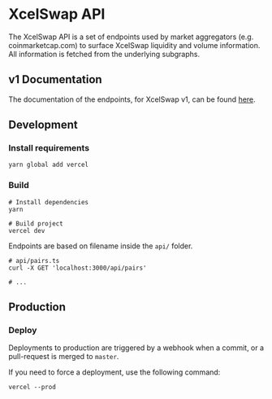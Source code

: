 # XcelSwap API

The XcelSwap API is a set of endpoints used by market aggregators (e.g. coinmarketcap.com) to surface XcelSwap liquidity
and volume information. All information is fetched from the underlying subgraphs.

## v1 Documentation

The documentation of the endpoints, for XcelSwap v1, can be found [here](v1-documentation.md).



## Development

### Install requirements

```shell
yarn global add vercel
```

### Build

```shell
# Install dependencies
yarn

# Build project
vercel dev
```

Endpoints are based on filename inside the `api/` folder.

```shell
# api/pairs.ts
curl -X GET 'localhost:3000/api/pairs'

# ...
```

## Production

### Deploy

Deployments to production are triggered by a webhook when a commit, or a pull-request is merged to `master`.

If you need to force a deployment, use the following command:

```shell
vercel --prod
```
